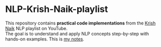 # NLP-Krish-Naik-playlist
This repository contains  **practical code implementations** from the [Krish Naik](https://www.youtube.com/playlist?list=PLZoTAELRMXVNNrHSKv36Lr3_156yCo6Nn) NLP playlist on YouTube.  
The goal is to understand and apply NLP concepts step-by-step with hands-on examples.
This is [my notes](https://www.notion.so/NLP-Krish-Naik-live-sessions-24bfdfac1e7480b6a368c68539cdbe48?source=copy_link).
